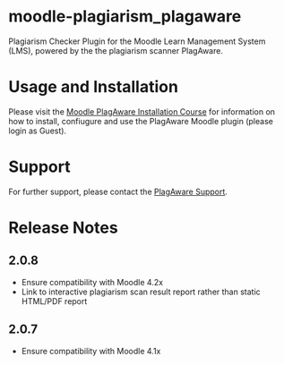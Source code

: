 # moodle-plagiarism_plagaware
Plagiarism Checker Plugin for the Moodle Learn Management System (LMS), powered by the the plagiarism scanner PlagAware.

# Usage and Installation
Please visit the [Moodle PlagAware Installation Course](https://moodle.plagaware.com) for information on how to install, confiugure and use the PlagAware Moodle plugin (please login as Guest).

# Support
For further support, please contact the [PlagAware Support](https://my.plagaware.com/contact).

# Release Notes

## 2.0.8
- Ensure compatibility with Moodle 4.2x
- Link to interactive plagiarism scan result report rather than static HTML/PDF report

## 2.0.7
- Ensure compatibility with Moodle 4.1x


